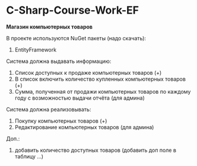 # C-Sharp-Course-Work-EF

<b>Магазин компьютерных товаров</b>

В проекте используются NuGet пакеты (надо скачать):
1) EntityFramework

Система должна выдавать информацию:
1) Список доступных к продаже компьютерных товаров (+)
2) В список включить количество купленных компьютерных товаров (+)
3) Сумма, полученная от продажи компьютерных товаров по каждому году с возможностью выдачи отчёта (для админа)

Система должна реализовывать:
1) Покупку компьютерных товаров (+)
2) Редактирование компьютерных товаров (для админа)


Доп.:
1) добавить количество доступных товаров (добавить доп поле в таблицу ...)
